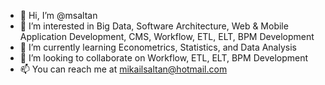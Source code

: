 - 👋 Hi, I’m @msaltan
- 👀 I’m interested in Big Data, Software Architecture, Web & Mobile Application Development, CMS, Workflow, ETL, ELT, BPM Development
- 🌱 I’m currently learning Econometrics, Statistics, and Data Analysis
- 💞️ I’m looking to collaborate on Workflow, ETL, ELT, BPM Development
- 📫 You can reach me at mikailsaltan@hotmail.com

<!---
msaltan/msaltan is a ✨ special ✨ repository because its `README.md` (this file) appears on your GitHub profile.
You can click the Preview link to take a look at your changes.
17l87s.bc6pti1p4dkqk2mn
--->
